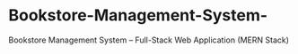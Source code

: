 # Bookstore-Management-System-
Bookstore Management System – Full-Stack Web Application (MERN Stack)
